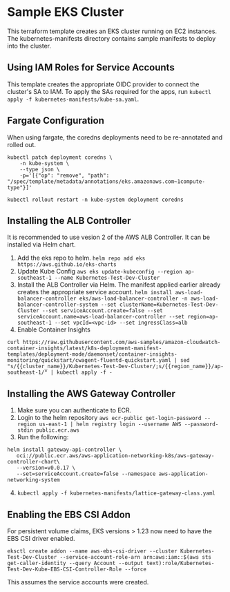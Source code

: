 # Sample EKS Cluster

This terraform template creates an EKS cluster running on EC2 instances. The kubernetes-manifests directory contains sample manifests to deploy into the cluster.

## Using IAM Roles for Service Accounts

This template creates the appropriate OIDC provider to connect the cluster's SA to IAM. To apply the SAs required for the apps, run `kubectl apply -f kubernetes-manifests/kube-sa.yaml`.

## Fargate Configuration

When using fargate, the coredns deployments need to be re-annotated and rolled out.

```
kubectl patch deployment coredns \
    -n kube-system \
    --type json \
    -p='[{"op": "remove", "path": "/spec/template/metadata/annotations/eks.amazonaws.com~1compute-type"}]'
```

```
kubectl rollout restart -n kube-system deployment coredns
```

## Installing the ALB Controller

It is recommended to use vesion 2 of the AWS ALB Controller. It can be installed via Helm chart.

1. Add the eks repo to helm. `helm repo add eks https://aws.github.io/eks-charts`
2. Update Kube Config `aws eks update-kubeconfig --region ap-southeast-1 --name Kubernetes-Test-Dev-Cluster`
3. Install the ALB Controller via Helm. The manifest applied earlier already creates the appropriate service account. `helm install aws-load-balancer-controller eks/aws-load-balancer-controller -n aws-load-balancer-controller-system --set clusterName=Kubernetes-Test-Dev-Cluster --set serviceAccount.create=false --set serviceAccount.name=aws-load-balancer-controller --set region=ap-southeast-1 --set vpcId=<vpc-id> --set ingressClass=alb` 
4. Enable Container Insights
```
curl https://raw.githubusercontent.com/aws-samples/amazon-cloudwatch-container-insights/latest/k8s-deployment-manifest-templates/deployment-mode/daemonset/container-insights-monitoring/quickstart/cwagent-fluentd-quickstart.yaml | sed "s/{{cluster_name}}/Kubernetes-Test-Dev-Cluster/;s/{{region_name}}/ap-southeast-1/" | kubectl apply -f -
```

## Installing the AWS Gateway Controller

1. Make sure you can authenticate to ECR.
2. Login to the helm repository `aws ecr-public get-login-password --region us-east-1 | helm registry login --username AWS --password-stdin public.ecr.aws`
3. Run the following:

```
helm install gateway-api-controller \           
   oci://public.ecr.aws/aws-application-networking-k8s/aws-gateway-controller-chart\
   --version=v0.0.17 \
   --set=serviceAccount.create=false --namespace aws-application-networking-system
```
4. `kubectl apply -f kubernetes-manifests/lattice-gateway-class.yaml`

## Enabling the EBS CSI Addon

For persistent volume claims, EKS versions > 1.23 now need to have the EBS CSI driver enabled.

`eksctl create addon --name aws-ebs-csi-driver --cluster Kubernetes-Test-Dev-Cluster --service-account-role-arn arn:aws:iam::$(aws sts get-caller-identity --query Account --output text):role/Kubernetes-Test-Dev-Kube-EBS-CSI-Controller-Role --force`

This assumes the service accounts were created.